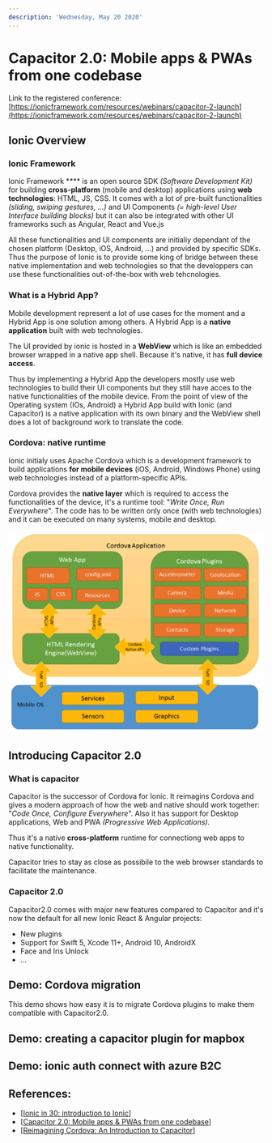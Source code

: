 ```yaml
---
description: 'Wednesday, May 20 2020'
---
```


# Capacitor 2.0: Mobile apps & PWAs from one codebase

Link to the registered conference: [https://ionicframework.com/resources/webinars/capacitor-2-launch](https://ionicframework.com/resources/webinars/capacitor-2-launch) 

## Ionic Overview

### Ionic Framework

Ionic Framework **** is an open source  SDK _\(Software Development Kit\)_ for building **cross-platform** \(mobile and desktop\) applications using **web technologies**: HTML, JS, CSS. It comes with a lot of pre-built functionalities _\(sliding, swiping gestures, ...\)_ and UI Components _\(= high-level  User Interface building blocks\)_ but it can also be integrated with other UI frameworks such as Angular, React and Vue.js

All these functionalities  and UI components are initialiy dependant of the chosen platform \(Desktop, iOS, Android, ...\) and provided by specific SDKs. Thus the purpose of Ionic is to provide some king of bridge between these native implementation and web technologies so that the developpers can use these functionalities out-of-the-box with web tehcnologies.

### What is a Hybrid App?

Mobile development represent a lot of use cases for the moment and a Hybrid App is one solution among others. A Hybrid App is a **native application** built with web technologies.

The UI provided by ionic is hosted in a **WebView** which is like an embedded browser wrapped in a native app shell. Because it's native, it has **full device access**.

Thus by implementing a Hybrid App the developers mostly use web technologies to build their UI components but they still have acces to the native functionalities of the mobile device. From the point of view of the Operating system \(IOs, Android\) a Hybrid App build with Ionic \(and Capacitor\) is a native application with its own binary and the WebView shell does a lot of background work to translate the code. 

### Cordova: native runtime

Ionic initialy uses Apache Cordova which is a development framework to build applications **for mobile devices** \(iOS, Android, Windows Phone\) using web technologies instead of a platform-specific APIs. 

Cordova provides the **native layer** which is required to access the functionalities of the device, it's a runtime tool: "_Write Once, Run Everywhere_". The code has to be written only once \(with web technologies\) and it can be executed on many systems, mobile and desktop. 

![Cordova Principle \(from &quot;Reimagining Cordova: An Introduction to Capacitor&quot;\)](.gitbook/assets/cordova.png)

## Introducing Capacitor 2.0

### What is capacitor

Capacitor is the successor of Cordova for Ionic. It reimagins Cordova and gives a modern approach of how the web and native should work together: "_Code Once, Configure Everywhere_". Also it has support for Desktop applications, Web and PWA _\(Progressive Web Applications\)._

Thus it's a native **cross-platform** runtime for connectiong web apps to native functionality. 

Capacitor tries to stay as close as possibile to the web browser standards to facilitate the maintenance.

### Capacitor 2.0

Capacitor2.0 comes with major new features compared to Capacitor and it's now the default for all new Ionic React & Angular projects:

* New plugins
* Support for Swift 5, Xcode 11+, Android 10, AndroidX
* Face and Iris Unlock
* ...

## Demo: Cordova migration

This demo shows how easy it is to migrate Cordova plugins to make them compatible with Capacitor2.0.

## Demo: creating a capacitor plugin for mapbox

## Demo: ionic auth connect with azure B2C



## References: 

* \[[Ionic in 30: introduction to Ionic](https://ionicframework.com/resources/webinars/ionic-in-30-introduction-to-ionic)\] 
* \[[Capacitor 2.0: Mobile apps & PWAs from one codebase](https://ionicframework.com/resources/webinars/capacitor-2-launch%20)\]
* \[[Reimagining Cordova: An Introduction to Capacitor](https://ionicframework.com/resources/webinars/reimagining-cordova-building-with-capacitor)\]



